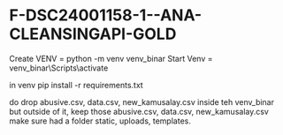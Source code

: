 # F-DSC24001158-1--ANA-CLEANSINGAPI-GOLD

Create VENV = python -m venv venv_binar
Start Venv = venv_binar\Scripts\activate

in venv pip install -r requirements.txt

do drop abusive.csv, data.csv, new_kamusalay.csv inside teh venv_binar
but outside of it, keep those abusive.csv, data.csv, new_kamusalay.csv
make sure had a folder static, uploads, templates.
